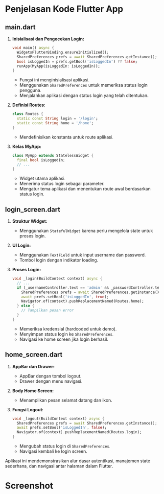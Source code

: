 # Penjelasan Kode Flutter App

## main.dart

1. **Inisialisasi dan Pengecekan Login:**
   ```dart
   void main() async {
     WidgetsFlutterBinding.ensureInitialized();
     SharedPreferences prefs = await SharedPreferences.getInstance();
     bool isLoggedIn = prefs.getBool('isLoggedIn') ?? false;
     runApp(MyApp(isLoggedIn: isLoggedIn));
   }
   ```
   - Fungsi ini menginisialisasi aplikasi.
   - Menggunakan `SharedPreferences` untuk memeriksa status login pengguna.
   - Menjalankan aplikasi dengan status login yang telah ditentukan.

2. **Definisi Routes:**
   ```dart
   class Routes {
     static const String login = '/login';
     static const String home = '/home';
   }
   ```
   - Mendefinisikan konstanta untuk route aplikasi.

3. **Kelas MyApp:**
   ```dart
   class MyApp extends StatelessWidget {
     final bool isLoggedIn;
     // ...
   }
   ```
   - Widget utama aplikasi.
   - Menerima status login sebagai parameter.
   - Mengatur tema aplikasi dan menentukan route awal berdasarkan status login.

## login_screen.dart

1. **Struktur Widget:**
   - Menggunakan `StatefulWidget` karena perlu mengelola state untuk proses login.

2. **UI Login:**
   - Menggunakan `TextField` untuk input username dan password.
   - Tombol login dengan indikator loading.

3. **Proses Login:**
   ```dart
   void _login(BuildContext context) async {
     // ...
     if (_usernameController.text == 'admin' && _passwordController.text == 'password') {
       SharedPreferences prefs = await SharedPreferences.getInstance();
       await prefs.setBool('isLoggedIn', true);
       Navigator.of(context).pushReplacementNamed(Routes.home);
     } else {
       // Tampilkan pesan error
     }
   }
   ```
   - Memeriksa kredensial (hardcoded untuk demo).
   - Menyimpan status login ke `SharedPreferences`.
   - Navigasi ke home screen jika login berhasil.

## home_screen.dart

1. **AppBar dan Drawer:**
   - AppBar dengan tombol logout.
   - Drawer dengan menu navigasi.

2. **Body Home Screen:**
   - Menampilkan pesan selamat datang dan ikon.

3. **Fungsi Logout:**
   ```dart
   void _logout(BuildContext context) async {
     SharedPreferences prefs = await SharedPreferences.getInstance();
     await prefs.setBool('isLoggedIn', false);
     Navigator.of(context).pushReplacementNamed(Routes.login);
   }
   ```
   - Mengubah status login di `SharedPreferences`.
   - Navigasi kembali ke login screen.

Aplikasi ini mendemonstrasikan alur dasar autentikasi, manajemen state sederhana, dan navigasi antar halaman dalam Flutter.

# Screenshot